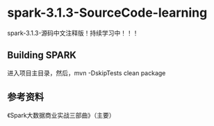 # spark-3.1.3-SourceCode-learning
spark-3.1.3-源码中文注释版！持续学习中！！！

## Building SPARK
进入项目主目录，然后，mvn -DskipTests clean package

## 参考资料
《Spark大数据商业实战三部曲》（主要）
